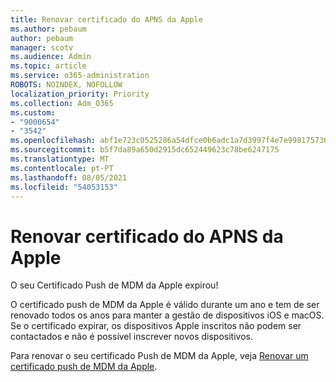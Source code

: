 ```yaml
---
title: Renovar certificado do APNS da Apple
ms.author: pebaum
author: pebaum
manager: scotv
ms.audience: Admin
ms.topic: article
ms.service: o365-administration
ROBOTS: NOINDEX, NOFOLLOW
localization_priority: Priority
ms.collection: Adm_O365
ms.custom:
- "9000654"
- "3542"
ms.openlocfilehash: abf1e723c0525286a54dfce0b6adc1a7d3997f4e7e99817573633f797ccf5d4e
ms.sourcegitcommit: b5f7da89a650d2915dc652449623c78be6247175
ms.translationtype: MT
ms.contentlocale: pt-PT
ms.lasthandoff: 08/05/2021
ms.locfileid: "54053153"
---
```

# <a name="renew-apple-apns-certificate"></a>Renovar certificado do APNS da Apple

O seu Certificado Push de MDM da Apple expirou!

O certificado push de MDM da Apple é válido durante um ano e tem de ser renovado todos os anos para manter a gestão de dispositivos iOS e macOS. Se o certificado expirar, os dispositivos Apple inscritos não podem ser contactados e não é possível inscrever novos dispositivos.

Para renovar o seu certificado Push de MDM da Apple, veja [Renovar um certificado push de MDM da Apple](https://docs.microsoft.com/intune/enrollment/apple-mdm-push-certificate-get#renew-apple-mdm-push-certificate).
